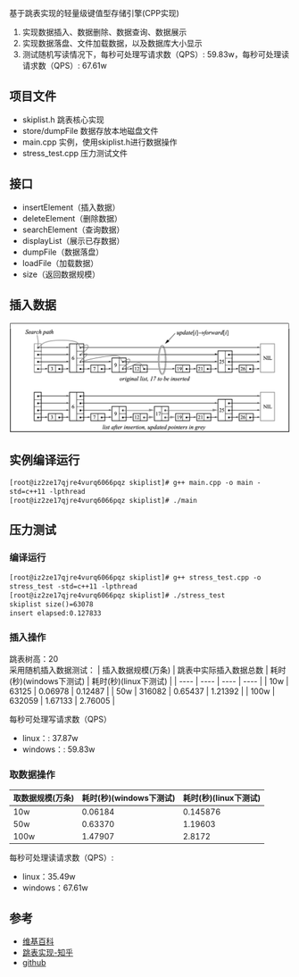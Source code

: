 基于跳表实现的轻量级键值型存储引擎(CPP实现)
1. 实现数据插入、数据删除、数据查询、数据展示 
2. 实现数据落盘、文件加载数据，以及数据库大小显示 
3. 测试随机写读情况下，每秒可处理写请求数（QPS）: 59.83w，每秒可处理读请求数（QPS）: 67.61w

## 项目文件
* skiplist.h 跳表核心实现
* store/dumpFile 数据存放本地磁盘文件
* main.cpp 实例，使用skiplist.h进行数据操作
* stress_test.cpp 压力测试文件

## 接口
* insertElement（插入数据）
* deleteElement（删除数据）
* searchElement（查询数据）
* displayList（展示已存数据）
* dumpFile（数据落盘）
* loadFile（加载数据）
* size（返回数据规模）

## 插入数据
![img](img1.jpg)

## 实例编译运行
```
[root@iz2ze17qjre4vurq6066pqz skiplist]# g++ main.cpp -o main -std=c++11 -lpthread
[root@iz2ze17qjre4vurq6066pqz skiplist]# ./main
```

## 压力测试
### 编译运行
```
[root@iz2ze17qjre4vurq6066pqz skiplist]# g++ stress_test.cpp -o stress_test -std=c++11 -lpthread
[root@iz2ze17qjre4vurq6066pqz skiplist]# ./stress_test 
skiplist size()=63078
insert elapsed:0.127833
```
### 插入操作
跳表树高：20  
采用随机插入数据测试：
|  插入数据规模(万条) | 跳表中实际插入数据总数  | 耗时(秒)(windows下测试)  |  耗时(秒)(linux下测试)  |
|  ----  | ----  |   ----  |   ----  |
| 10w  | 63125   | 0.06978 | 0.12487 |
| 50w  | 316082  | 0.65437 | 1.21392 |
| 100w  | 632059 | 1.67133 | 2.76005 |

每秒可处理写请求数（QPS）
* linux：: 37.87w
* windows：: 59.83w
### 取数据操作
|  取数据规模(万条)   | 耗时(秒)(windows下测试)  |  耗时(秒)(linux下测试)  |
|  ----  | ----  | ----  |
| 10w   | 0.06184 | 0.145876 |
| 50w   | 0.63370 | 1.19603 |
| 100w  | 1.47907 | 2.8172 |

每秒可处理读请求数（QPS）: 
* linux：35.49w
* windows：67.61w
## 参考
* [维基百科](https://en.wikipedia.org/wiki/Skip_list)
* [跳表实现-知乎](https://zhuanlan.zhihu.com/p/224575404)
* [github](https://github.com/youngyangyang04/Skiplist-CPP)
